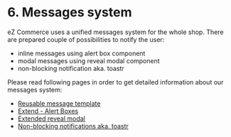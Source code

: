 # 6. Messages system

eZ Commerce uses a unified messages system for the whole shop. There are prepared couple of possibilities to notify the user:

- inline messages using alert box component
- modal messages using reveal modal component
- non-blocking notification aka. toastr 

Please read following pages in order to get detailed information about our messages system:

- [Reusable message template](Reusable-message-template_23560785.html)
- [Extend - Alert Boxes](Extend---Alert-Boxes_23560841.html)
- [Extended reveal modal](Extended-reveal-modal_23560961.html)
- [Non-blocking notifications aka. toastr](Non-blocking-notifications-aka.-toastr_23560971.html)
